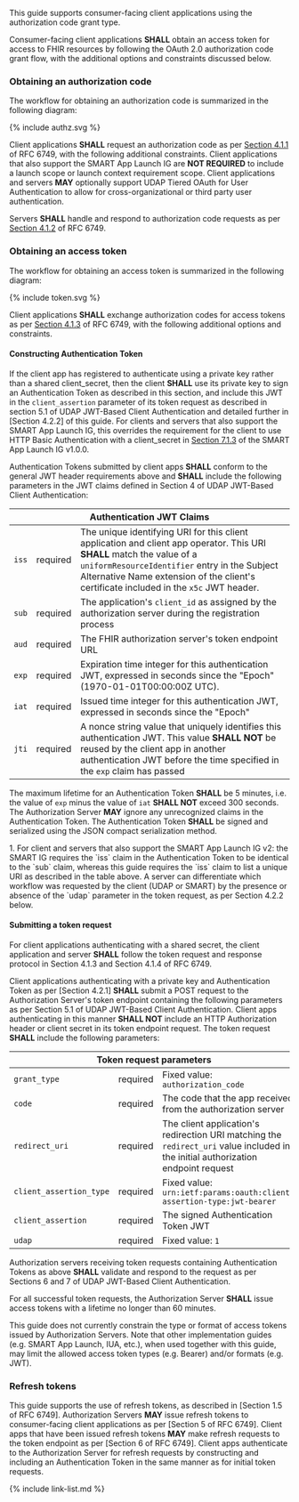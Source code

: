 This guide supports consumer-facing client applications using the authorization code grant type. 

Consumer-facing client applications **SHALL** obtain an access token for access to FHIR resources by following the OAuth 2.0 authorization code grant flow, with the additional options and constraints discussed below.

### Obtaining an authorization code

The workflow for obtaining an authorization code is summarized in the following diagram:
<br>
<div>
{% include authz.svg %}
</div>

Client applications **SHALL** request an authorization code as per [Section 4.1.1](https://datatracker.ietf.org/doc/html/rfc6749#section-4.1.1) of RFC 6749, with the following additional constraints. Client applications that also support the SMART App Launch IG are **NOT REQUIRED** to include a launch scope or launch context requirement scope. Client applications and servers **MAY** optionally support UDAP Tiered OAuth for User Authentication to allow for cross-organizational or third party user authentication.

Servers **SHALL** handle and respond to authorization code requests as per [Section 4.1.2](https://datatracker.ietf.org/doc/html/rfc6749#section-4.1.2) of RFC 6749.

### Obtaining an access token

The workflow for obtaining an access token is summarized in the following diagram:
<br>
<div>
{% include token.svg %}
</div>

Client applications **SHALL** exchange authorization codes for access tokens as per [Section 4.1.3](https://datatracker.ietf.org/doc/html/rfc6749#section-4.1.3) of RFC 6749, with the following additional options and constraints.

#### Constructing Authentication Token

If the client app has registered to authenticate using a private key rather than a shared client_secret, then the client **SHALL** use its private key to sign an Authentication Token as described in this section, and include this JWT in the `client_assertion` parameter of its token request as described in section 5.1 of UDAP JWT-Based Client Authentication and detailed further in [Section 4.2.2] of this guide. For clients and servers that also support the SMART App Launch IG, this overrides the requirement for the client to use HTTP Basic Authentication with a client_secret in [Section 7.1.3](http://hl7.org/fhir/smart-app-launch/1.0.0/index.html#step-3-app-exchanges-authorization-code-for-access-token) of the SMART App Launch IG v1.0.0.

Authentication Tokens submitted by client apps **SHALL** conform to the general JWT header requirements above and **SHALL** include the following parameters in the JWT claims defined in Section 4 of UDAP JWT-Based Client Authentication:

<table class="table">
  <thead>
    <th colspan="3">Authentication JWT Claims</th>
  </thead>
  <tbody>
    <tr>
      <td><code>iss</code></td>
      <td><span class="label label-success">required</span></td>
      <td>
        The unique identifying URI for this client application and client app operator. This URI <strong>SHALL</strong> match the value of a <code>uniformResourceIdentifier</code> entry in the Subject Alternative Name extension of the client's certificate included
        in the <code>x5c</code> JWT header.
      </td>
    </tr>
    <tr>
      <td><code>sub</code></td>
      <td><span class="label label-success">required</span></td>
      <td>
        The application's <code>client_id</code> as assigned by the authorization server during the registration process
      </td>
    </tr>
    <tr>
      <td><code>aud</code></td>
      <td><span class="label label-success">required</span></td>
      <td>
        The FHIR authorization server's token endpoint URL
      </td>
    </tr>
    <tr>
      <td><code>exp</code></td>
      <td><span class="label label-success">required</span></td>
      <td>
        Expiration time integer for this authentication JWT, expressed in seconds since the "Epoch" (1970-01-01T00:00:00Z UTC).
      </td>
    </tr>
    <tr>
      <td><code>iat</code></td>
      <td><span class="label label-success">required</span></td>
      <td>
        Issued time integer for this authentication JWT, expressed in seconds since the "Epoch"
      </td>
    </tr>
    <tr>
      <td><code>jti</code></td>
      <td><span class="label label-success">required</span></td>
      <td>
        A nonce string value that uniquely identifies this authentication JWT. This value <strong>SHALL NOT</strong> be reused by the client app in another authentication JWT before the time specified in the <code>exp</code> claim has passed
      </td>
    </tr>
  </tbody>
</table>

The maximum lifetime for an Authentication Token **SHALL** be 5 minutes, i.e. the value of `exp` minus the value of `iat` **SHALL NOT** exceed 300 seconds. The Authorization Server **MAY** ignore any unrecognized claims in the Authentication Token. The Authentication Token **SHALL** be signed and serialized using the JSON compact serialization method.

<div class="stu-note" markdown="1">
1. For client and servers that also support the SMART App Launch IG v2: the SMART IG requires the `iss` claim in the Authentication Token to be identical to the `sub` claim, whereas this guide requires the `iss` claim to list a unique URI as described in the table above. A server can differentiate which workflow was requested by the client (UDAP or SMART) by the presence or absence of the `udap` parameter in the token request, as per Section 4.2.2 below.
</div>

#### Submitting a token request

For client applications authenticating with a shared secret, the client application and server **SHALL** follow the token request and response protocol in Section 4.1.3 and Section 4.1.4 of RFC 6749.

Client applications authenticating with a private key and Authentication Token as per [Section 4.2.1] **SHALL** submit a POST request to the Authorization Server's token endpoint containing the following parameters as per Section 5.1 of UDAP JWT-Based Client Authentication. Client apps authenticating in this manner **SHALL NOT** include an HTTP Authorization header or client secret in its token endpoint request. The token request **SHALL** include the following parameters:

<table class="table">
  <thead>
    <th colspan="3">Token request parameters</th>
  </thead>
  <tbody>
    <tr>
      <td><code>grant_type</code></td>
      <td><span class="label label-success">required</span></td>
      <td>
        Fixed value: <code>authorization_code</code>
      </td>
    </tr>
    <tr>
      <td><code>code</code></td>
      <td><span class="label label-success">required</span></td>
      <td>
        The code that the app received from the authorization server
      </td>
    </tr>
    <tr>
      <td><code>redirect_uri</code></td>
      <td><span class="label label-success">required</span></td>
      <td>
        The client application's redirection URI matching the <code>redirect_uri</code> value included in the initial authorization endpoint request
      </td>
    </tr>
    <tr>
      <td><code>client_assertion_type</code></td>
      <td><span class="label label-success">required</span></td>
      <td>
        Fixed value: <code>urn:ietf:params:oauth:client-assertion-type:jwt-bearer</code>
      </td>
    </tr>
    <tr>
      <td><code>client_assertion</code></td>
      <td><span class="label label-success">required</span></td>
      <td>
        The signed Authentication Token JWT
      </td>
    </tr>
    <tr>
      <td><code>udap</code></td>
      <td><span class="label label-success">required</span></td>
      <td>
        Fixed value: <code>1</code>
      </td>
    </tr>
  </tbody>
</table>

Authorization servers receiving token requests containing Authentication Tokens as above **SHALL** validate and respond to the request as per Sections 6 and 7 of UDAP JWT-Based Client Authentication.

For all successful token requests, the Authorization Server **SHALL** issue access tokens with a lifetime no longer than 60 minutes. 

<div class="stu-note" markdown="1">
This guide does not currently constrain the type or format of access tokens issued by Authorization Servers. Note that other implementation guides (e.g. SMART App Launch, IUA, etc.), when used together with this guide, may limit the allowed access token types (e.g. Bearer) and/or formats (e.g. JWT).
</div>

### Refresh tokens

This guide supports the use of refresh tokens, as described in [Section 1.5 of RFC 6749]. Authorization Servers **MAY** issue refresh tokens to consumer-facing client applications as per [Section 5 of RFC 6749]. Client apps that have been issued refresh tokens **MAY** make refresh requests to the token endpoint as per [Section 6 of RFC 6749]. Client apps authenticate to the Authorization Server for refresh requests by constructing and including an Authentication Token in the same manner as for initial token requests.

{% include link-list.md %}